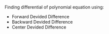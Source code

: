 Finding differential of polynomial equation using:
+ Forward Devided Difference
+ Backward Devided Difference
+ Center Devided Difference
